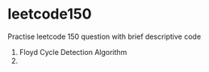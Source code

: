 # leetcode150
Practise leetcode 150 question with brief descriptive code 
1. Floyd Cycle Detection Algorithm
2. 
